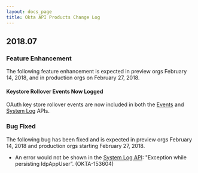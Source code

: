 ```yaml
---
layout: docs_page
title: Okta API Products Change Log
---
```


## 2018.07

### Feature Enhancement

The following feature enhancement is expected in preview orgs February 14, 2018, and in production orgs on February 27, 2018.

#### Keystore Rollover Events Now Logged

OAuth key store rollover events are now included in both the [Events](https://developer.okta.com/docs/api/resources/events) and [System Log](https://developer.okta.com/docs/api/resources/system_log) APIs.<!-- OKTA-129535 -->

### Bug Fixed

The following bug has been fixed and is expected in preview orgs February 14, 2018 and production orgs starting February 27, 2018.

* An error would not be shown in the  [System Log API](https://developer.okta.com/docs/api/resources/system_log): "Exception while persisting IdpAppUser”. (OKTA-153604)